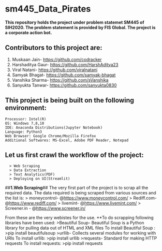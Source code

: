 # sm445_Data_Pirates
**This repository holds the project under problem statemet SM445 of SIH2020. The problem statement is provided by FIS Global. The project is a corporate action bot.**



## Contributors to this project are:
   1. Muskaan Jain- https://github.com/codracker
   2. Harshaditya Gaur- https://github.com/HarshAditya23
   3. Viral Natani- https://github.com/viralnatani
   4. Samyak Bhagat- https://github.com/samyak-bhagat
   5. Vanshika Sharma- https://github.com/sVanshika
   6. Sanyukta Tanwar- https://github.com/sanyukta0830





## **This project is being built on the following environment:**
    Processor: Intel(R)
    OS: Windows 7,8,10
    IDE: Anaconda Distributions(Jupyter Notebook)
    Language: Python3
    Web Browser: Google Chrome/Mozilla Firefox
    Additional Softwares: MS-Excel, Adobe PDF Reader, Notepad





## **Let us first crawl the workflow of the project:**
      > Web Scraping
      > Data Extraction
      > Text Analytics(PDF)
      > Deploying on UI(Streamlit)
     
     
     
  
##**1.Web Scraping**##
 The very first part of the project is to scrap all the required data. The data required is being scraped from various sources and the list is:
             > moneycontrol- @https://www.moneycontrol.com/
             > Rediff.com- @https://www.rediff.com/
             > livemint- @https://www.livemint.com/
             > Screener.in - @https://www.screener.in/
      
   From these are the very webistes for the use.
   **To do scrapping following libraries have been used:
      >Beautiful Soup- Beautiful Soup is a Python library for pulling data out of HTML and XML files
                      To install Beautiful Soup :
                              >pip install beautifulsoup
      >urllib- Collects several modules for working with URls
                     To install urllib:
                              >pip install urllib
      >requests- Standard for making HTTP requests
                     To install requests:
                              >pip install requests
